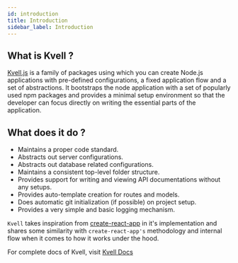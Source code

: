 ```yaml
---
id: introduction
title: Introduction
sidebar_label: Introduction
---
```


## What is Kvell ?

[Kvell.js](https://www.github.com/nsharma1396/kvell) is a family of packages using which you can create Node.js applications with pre-defined
configurations, a fixed application flow and a set of abstractions. It bootstraps the node application with a set of popularly used npm packages and provides a minimal setup environment so that the developer can focus directly on writing the essential parts of the application.

## What does it do ?

- Maintains a proper code standard.
- Abstracts out server configurations.
- Abstracts out database related configurations.
- Maintains a consistent top-level folder structure.
- Provides support for writing and viewing API documentations without any setups.
- Provides auto-template creation for routes and models.
- Does automatic git initialization (if possible) on project setup.
- Provides a very simple and basic logging mechanism.

`Kvell` takes inspiration from [create-react-app](https://www.create-react-app.dev) in it's implementation and shares some similarity with `create-react-app's` methodology and internal flow when it comes to how it works under the hood.

For complete docs of Kvell, visit [Kvell Docs](https://kvelljs.now.sh/)
